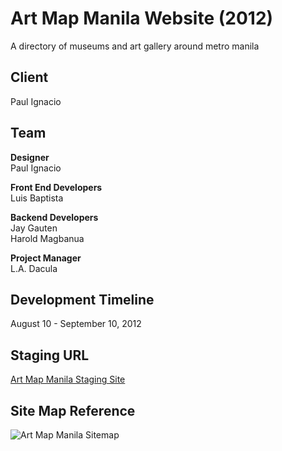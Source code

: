 # Art Map Manila Website (2012)

A directory of museums and art gallery around metro manila

## Client
Paul Ignacio

## Team
**Designer**  
Paul Ignacio

**Front End Developers**  
Luis Baptista

**Backend Developers**  
Jay Gauten  
Harold Magbanua

**Project Manager**  
L.A. Dacula

## Development Timeline
August 10 - September 10, 2012

## Staging URL
[Art Map Manila Staging Site](http://www.artmapmanila.com/)

## Site Map Reference
![Art Map Manila Sitemap](https://bitbucket.org/jaygauten/art-map-manila/downloads/sitemap.png)